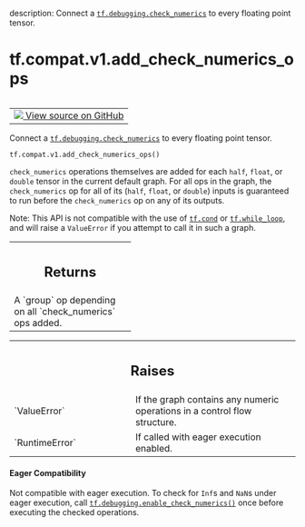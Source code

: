 description: Connect a <a href="../../../tf/debugging/check_numerics.md"><code>tf.debugging.check_numerics</code></a> to every floating point tensor.

<div itemscope itemtype="http://developers.google.com/ReferenceObject">
<meta itemprop="name" content="tf.compat.v1.add_check_numerics_ops" />
<meta itemprop="path" content="Stable" />
</div>

# tf.compat.v1.add_check_numerics_ops

<!-- Insert buttons and diff -->

<table class="tfo-notebook-buttons tfo-api nocontent" align="left">
<td>
  <a target="_blank" href="https://github.com/tensorflow/tensorflow/blob/r2.3/tensorflow/python/ops/numerics.py#L75-L125">
    <img src="https://www.tensorflow.org/images/GitHub-Mark-32px.png" />
    View source on GitHub
  </a>
</td>
</table>



Connect a <a href="../../../tf/debugging/check_numerics.md"><code>tf.debugging.check_numerics</code></a> to every floating point tensor.

<pre class="devsite-click-to-copy prettyprint lang-py tfo-signature-link">
<code>tf.compat.v1.add_check_numerics_ops()
</code></pre>



<!-- Placeholder for "Used in" -->

`check_numerics` operations themselves are added for each `half`, `float`,
or `double` tensor in the current default graph. For all ops in the graph, the
`check_numerics` op for all of its (`half`, `float`, or `double`) inputs
is guaranteed to run before the `check_numerics` op on any of its outputs.

Note: This API is not compatible with the use of <a href="../../../tf/cond.md"><code>tf.cond</code></a> or
<a href="../../../tf/while_loop.md"><code>tf.while_loop</code></a>, and will raise a `ValueError` if you attempt to call it
in such a graph.

<!-- Tabular view -->
 <table class="responsive fixed orange">
<colgroup><col width="214px"><col></colgroup>
<tr><th colspan="2"><h2 class="add-link">Returns</h2></th></tr>
<tr class="alt">
<td colspan="2">
A `group` op depending on all `check_numerics` ops added.
</td>
</tr>

</table>



<!-- Tabular view -->
 <table class="responsive fixed orange">
<colgroup><col width="214px"><col></colgroup>
<tr><th colspan="2"><h2 class="add-link">Raises</h2></th></tr>

<tr>
<td>
`ValueError`
</td>
<td>
If the graph contains any numeric operations in a control flow
structure.
</td>
</tr><tr>
<td>
`RuntimeError`
</td>
<td>
If called with eager execution enabled.
</td>
</tr>
</table>




#### Eager Compatibility
Not compatible with eager execution. To check for `Inf`s and `NaN`s under
eager execution, call <a href="../../../tf/debugging/enable_check_numerics.md"><code>tf.debugging.enable_check_numerics()</code></a> once before
executing the checked operations.

